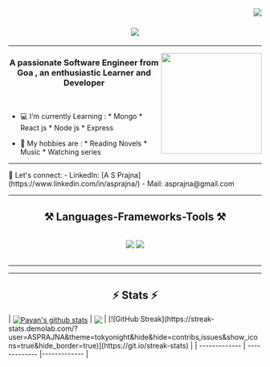 <img align="right" src="https://visitor-badge.laobi.icu/badge?page_id=salesp07.salesp07" />

<h1 align="center">
    <img src="https://readme-typing-svg.herokuapp.com/?font=Righteous&size=35&center=true&vCenter=true&width=500&height=70&duration=4000&lines=Hi+There!+👋;+I'm+A S+Prajna!;" />
</h1>

<hr>
<img align="right" width="200" height="200" src="https://media0.giphy.com/media/v1.Y2lkPTc5MGI3NjExdWZxMms5c2dqejhscG1nMTVxaDd6c2wwbGFodGNxZXNuOXp1cGZwMCZlcD12MV9pbnRlcm5hbF9naWZfYnlfaWQmY3Q9Zw/hpXdHPfFI5wTABdDx9/giphy.gif">


<h3 align="center">A passionate Software Engineer from Goa , an enthusiastic Learner and Developer </h3>

<br/>

-   💻 I’m currently Learning :
                * Mongo
	    * React js
                * Node js
	    * Express 
 
 - 💫  My hobbies are :
               * Reading Novels
               * Music
               * Watching series

<hr>
💬 Let's connect:
- LinkedIn: [A S Prajna](https://www.linkedin.com/in/asprajna/)
- Mail: asprajna@gmail.com


 </div>
 

 <hr/>
 
<h2 align="center">⚒️ Languages-Frameworks-Tools ⚒️</h2>
<br/>
<div align="center">
    <img src="https://skillicons.dev/icons?i=react,bootstrap,mui,html,css,vscode,github,figma,tailwind,git,r" />
    <img src="https://skillicons.dev/icons?i=html,cssnodejs,python,javascript,powerbi,express,mongodb,c,java,mysql,flask,django" /><br>
</div>

<br/>
<hr/>



<hr/>

<h2 align="center">⚡ Stats ⚡</h2>
| <a href="https://github.com/pavankumar106/github-readme-stats"><img align="center" src="https://github-readme-stats.vercel.app/api?username=ASPRAJNA&theme=tokyonight&hide=contribs,issues&show_icons=true&hide_border=true&background=false" alt="Pavan's github stats" /></a> | <a href="https://github.com/ASPRAJNA/github-readme-stats"><img align="center" src="https://github-readme-stats.vercel.app/api/top-langs/?username=ASPRAJNA&theme=tokyonight&layout=compact&hide_border=true" /></a> |  [![GitHub Streak](https://streak-stats.demolab.com/?user=ASPRAJNA&theme=tokyonight&hide&hide=contribs,issues&show_icons=true&hide_border=true)](https://git.io/streak-stats) |
| ------------- | ------------- |------------- |
